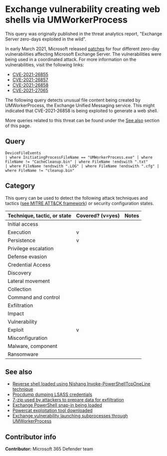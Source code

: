 # Exchange vulnerability creating web shells via UMWorkerProcess

This query was originally published in the threat analytics report, "Exchange Server zero-days exploited in the wild".

In early March 2021, Microsoft released [patches](https://msrc-blog.microsoft.com/2021/03/02/multiple-security-updates-released-for-exchange-server/) for four different zero-day vulnerabilities affecting Microsoft Exchange Server. The vulnerabilities were being used in a coordinated attack. For more information on the vulnerabilities, visit the following links:

* [CVE-2021-26855](https://nvd.nist.gov/vuln/detail/CVE-2021-26855)
* [CVE-2021-26857](https://nvd.nist.gov/vuln/detail/CVE-2021-26857)
* [CVE-2021-26858](https://nvd.nist.gov/vuln/detail/CVE-2021-26858)
* [CVE-2021-27065](https://nvd.nist.gov/vuln/detail/CVE-2021-27065)

The following query detects unusual file content being created by UMWorkerProcess, the Exchange Unified Messaging service. This might indicated that CVE-2021-26858 is being exploited to generate a web shell.

More queries related to this threat can be found under the [See also](#See-also) section of this page.

## Query

```Kusto
DeviceFileEvents
| where InitiatingProcessFileName == "UMWorkerProcess.exe" | where FileName != "CacheCleanup.bin" | where FileName !endswith ".txt"
| where FileName !endswith ".LOG" | where FileName !endswith ".cfg" | where FileName != "cleanup.bin"
```

## Category

This query can be used to detect the following attack techniques and tactics ([see MITRE ATT&CK framework](https://attack.mitre.org/)) or security configuration states.

| Technique, tactic, or state | Covered? (v=yes) | Notes |
|------------------------|----------|-------|
| Initial access |  |  |
| Execution | v |  |
| Persistence | v |  |
| Privilege escalation |  |  |
| Defense evasion |  |  |
| Credential Access |  |  |
| Discovery |  |  |
| Lateral movement |  |  |
| Collection |  |  |
| Command and control |  |  |
| Exfiltration |  |  |
| Impact |  |  |
| Vulnerability |  |  |
| Exploit | v |  |
| Misconfiguration |  |  |
| Malware, component |  |  |
| Ransomware |  |  |

## See also

* [Reverse shell loaded using Nishang Invoke-PowerShellTcpOneLine technique](./reverse-shell-nishang.md)
* [Procdump dumping LSASS credentials](../Credential%20Access/procdump-lsass-credentials.md)
* [7-zip used by attackers to prepare data for exfiltration](../Exfiltration/7-zip-prep-for-exfiltration.md)
* [Exchange PowerShell snap-in being loaded](../Exfiltration/exchange-powershell-snapin-loaded.md)
* [Powercat exploitation tool downloaded](../Delivery/powercat-download.md)
* [Exchange vulnerability launching subprocesses through UMWorkerProcess](./umworkerprocess-unusual-subprocess-activity.md)

## Contributor info

**Contributor:** Microsoft 365 Defender team
